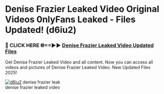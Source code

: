 # Denise Frazier Leaked Video Original Videos 0nlyFans Leaked - Files Updated! (d6iu2)

<h3>🔴 CLICK HERE 🌐==►► <a href="https://tinyurl.com/2jnfzry5" rel="nofollow">Denise Frazier Leaked Video Updated Files</a></h3>

Get Denise Frazier Leaked Video and all content. Now you can access all videos and pictures of Denise Frazier Leaked Video. New Updated Files 2025!

[![d6iu2](https://i.imgur.com/GyGTBgg.gif)](https://tinyurl.com/2jnfzry5)
denise frazier leak<br>
denise frazier leaked video